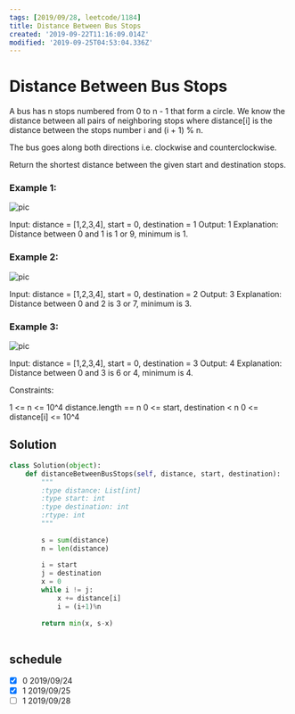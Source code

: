 ```yaml
---
tags: [2019/09/28, leetcode/1184]
title: Distance Between Bus Stops
created: '2019-09-22T11:16:09.014Z'
modified: '2019-09-25T04:53:04.336Z'
---
```


# Distance Between Bus Stops

A bus has n stops numbered from 0 to n - 1 that form a circle. We know the distance between all pairs of neighboring stops where distance[i] is the distance between the stops number i and (i + 1) % n.

The bus goes along both directions i.e. clockwise and counterclockwise.

Return the shortest distance between the given start and destination stops.

 

### Example 1:

![pic](https://assets.leetcode.com/uploads/2019/09/03/untitled-diagram-1.jpg)

Input: distance = [1,2,3,4], start = 0, destination = 1
Output: 1
Explanation: Distance between 0 and 1 is 1 or 9, minimum is 1.
 

### Example 2:

![pic](https://assets.leetcode.com/uploads/2019/09/03/untitled-diagram-1-1.jpg)

Input: distance = [1,2,3,4], start = 0, destination = 2
Output: 3
Explanation: Distance between 0 and 2 is 3 or 7, minimum is 3.
 

### Example 3:

![pic](https://assets.leetcode.com/uploads/2019/09/03/untitled-diagram-1-2.jpg)

Input: distance = [1,2,3,4], start = 0, destination = 3
Output: 4
Explanation: Distance between 0 and 3 is 6 or 4, minimum is 4.
 

Constraints:

1 <= n <= 10^4
distance.length == n
0 <= start, destination < n
0 <= distance[i] <= 10^4

## Solution

```python
class Solution(object):
    def distanceBetweenBusStops(self, distance, start, destination):
        """
        :type distance: List[int]
        :type start: int
        :type destination: int
        :rtype: int
        """
        
        s = sum(distance)
        n = len(distance)
        
        i = start
        j = destination
        x = 0
        while i != j:
            x += distance[i]
            i = (i+1)%n
        
        return min(x, s-x)
            
```

## schedule

* [x] 0 2019/09/24
* [x] 1 2019/09/25
* [ ] 1 2019/09/28
